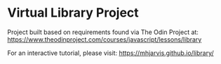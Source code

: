 # Virtual Library Project

Project built based on requirements found via The Odin Project at: https://www.theodinproject.com/courses/javascript/lessons/library

For an interactive tutorial, please visit: https://mhjarvis.github.io/library/
